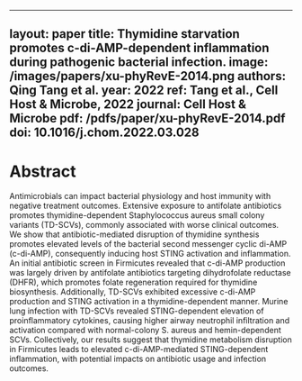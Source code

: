 
---
layout: paper
title: Thymidine starvation promotes c-di-AMP-dependent inflammation during pathogenic bacterial infection.
image: /images/papers/xu-phyRevE-2014.png
authors: Qing Tang et al.
year: 2022
ref: Tang et al., Cell Host & Microbe, 2022
journal: Cell Host & Microbe
pdf: /pdfs/paper/xu-phyRevE-2014.pdf
doi: 10.1016/j.chom.2022.03.028
---

# Abstract

Antimicrobials can impact bacterial physiology and host immunity with negative treatment outcomes. Extensive exposure to antifolate antibiotics promotes thymidine-dependent Staphylococcus aureus small colony variants (TD-SCVs), commonly associated with worse clinical outcomes. We show that antibiotic-mediated disruption of thymidine synthesis promotes elevated levels of the bacterial second messenger cyclic di-AMP (c-di-AMP), consequently inducing host STING activation and inflammation. An initial antibiotic screen in Firmicutes revealed that c-di-AMP production was largely driven by antifolate antibiotics targeting dihydrofolate reductase (DHFR), which promotes folate regeneration required for thymidine biosynthesis. Additionally, TD-SCVs exhibited excessive c-di-AMP production and STING activation in a thymidine-dependent manner. Murine lung infection with TD-SCVs revealed STING-dependent elevation of proinflammatory cytokines, causing higher airway neutrophil infiltration and activation compared with normal-colony S. aureus and hemin-dependent SCVs. Collectively, our results suggest that thymidine metabolism disruption in Firmicutes leads to elevated c-di-AMP-mediated STING-dependent inflammation, with potential impacts on antibiotic usage and infection outcomes.
